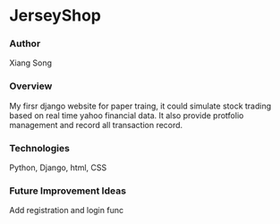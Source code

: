 # JerseyShop
### Author
Xiang Song

### Overview
My firsr django website for paper traing, it could simulate stock trading based on real time yahoo financial data. It also provide protfolio management and record all transaction record.

### Technologies
Python, Django, html, CSS

### Future Improvement Ideas
Add registration and login func
